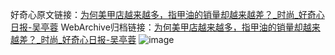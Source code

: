 好奇心原文链接：[为何美甲店越来越多，指甲油的销量却越来越差？_时尚_好奇心日报-吴亭蓉](https://www.qdaily.com/articles/2030.html)
WebArchive归档链接：[为何美甲店越来越多，指甲油的销量却越来越差？_时尚_好奇心日报-吴亭蓉](http://web.archive.org/web/20190623150820/https://www.qdaily.com/articles/2030.html)
![image](http://ww3.sinaimg.cn/large/007d5XDpgy1g3vbtynffpj30u03dp4qp)